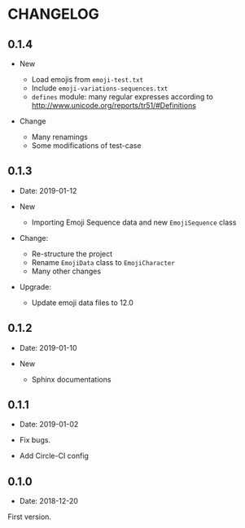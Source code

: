# CHANGELOG

## 0.1.4

- New
  - Load emojis from `emoji-test.txt`
  - Include `emoji-variations-sequences.txt`
  - `defines` module: many regular expresses according to <http://www.unicode.org/reports/tr51/#Definitions>

- Change
  - Many renamings
  - Some modifications of test-case

## 0.1.3

- Date: 2019-01-12

- New
  - Importing Emoji Sequence data and new `EmojiSequence` class

- Change:
  - Re-structure the project
  - Rename `EmojiData` class to `EmojiCharacter`
  - Many other changes

- Upgrade:
  - Update emoji data files to 12.0

## 0.1.2

- Date: 2019-01-10

- New
  - Sphinx documentations

## 0.1.1

- Date: 2019-01-02

- Fix bugs.
- Add Circle-CI config

## 0.1.0

- Date: 2018-12-20

First version.
